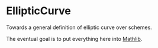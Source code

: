 # EllipticCurve

Towards a general definition of elliptic curve over schemes.

The eventual goal is to put everything here into [Mathlib](https://github.com/leanprover-community/mathlib4).